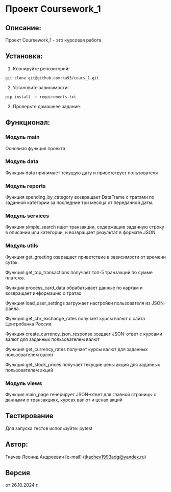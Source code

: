 # Проект Coursework_1

## Описание:

 Проект Coursework_1 - это курсовая работа 

## Установка:


1. Клонируйте репозиторий:
```chatinput
git clone git@github.com:ku93/cours_1.git
```

2. Установите зависимости:
```chatinput
pip install -r requirements.txt
```

3. Проверьте домашнее задание.

## Функционал:

### Модуль main
Основная функция проекта

### Модуль data

Функция data принимает текущую дату и приветствует пользователя

### Модуль reports

Функция spending_by_category возвращает DataFrame с тратами по заданной категории за последние три месяца от переданной даты.

### Модуль services

Функция simple_search ищет транзакции, содержащие заданную строку в описании или категории,
    и возвращает результат в формате JSON

### Модуль utils

Функция get_greeting озвращает приветствие в зависимости от времени суток.

Функция get_top_transactions получает топ-5 транзакций по сумме платежа.

Функция process_card_data обрабатывает данные по картам и возвращает информацию о тратах

Функция load_user_settings загружает настройки пользователя из JSON-файла.

Функция get_cbr_exchange_rates получает курсы валют с сайта Центробанка России.

Функция create_currency_json_response зоздает JSON-ответ с курсами валют для заданных пользователем валют

Функция get_currency_rates получает курсы валют для заданных пользователем валют

Функция get_stock_prices получает текущие цены акций для заданных пользователем акций

### Модуль views

Функция main_page генерирует JSON-ответ для главной страницы с данными о транзакциях,
    курсах валют и ценах акций

## Тестирование

Для запуска тестов используйте: pytest

## Автор:
Ткачев Леонид Андреевич [e-mail] (tkachev1993adg@yandex.ru)

## Версия
от 26.10.2024 г.